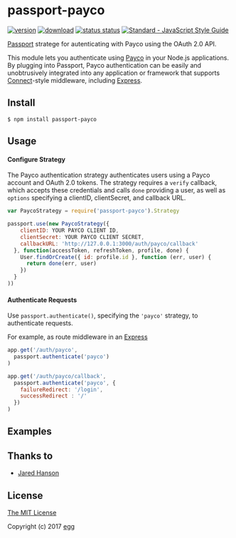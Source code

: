 # passport-payco

[![version](https://img.shields.io/npm/v/passport-payco.svg)](https://www.npmjs.com/package/passport-payco) [![download](https://img.shields.io/npm/dm/passport-payco.svg)](https://www.npmjs.com/package/passport-payco)
[![status status](https://travis-ci.org/egg-/passport-payco.svg?branch=master)](https://travis-ci.org/egg-/passport-payco)
[![Standard - JavaScript Style Guide](https://img.shields.io/badge/code%20style-standard-brightgreen.svg)](http://standardjs.com/)

[Passport](http://passportjs.org/) stratege for autenticating
with Payco using the OAuth 2.0 API.

This module lets you authenticate using [Payco](https://developers.payco.com/) in your Node.js applications.
By plugging into Passport, Payco authentication can be easily and
unobtrusively integrated into any application or framework that supports
[Connect](http://www.senchalabs.org/connect/)-style middleware, including
[Express](http://expressjs.com/).

## Install

    $ npm install passport-payco

## Usage

#### Configure Strategy

The Payco authentication strategy authenticates users using a Payco
account and OAuth 2.0 tokens.  The strategy requires a `verify` callback, which
accepts these credentials and calls `done` providing a user, as well as
`options` specifying a clientID, clientSecret, and callback URL.

```javascript
var PaycoStrategy = require('passport-payco').Strategy

passport.use(new PaycoStrategy({
    clientID: YOUR PAYCO CLIENT ID,
    clientSecret: YOUR PAYCO CLIENT SECRET,
    callbackURL: 'http://127.0.0.1:3000/auth/payco/callback'
  }, function(accessToken, refreshToken, profile, done) {
    User.findOrCreate({ id: profile.id }, function (err, user) {
      return done(err, user)
    })
  }
))
```

#### Authenticate Requests

Use `passport.authenticate()`, specifying the `'payco'` strategy, to
authenticate requests.

For example, as route middleware in an [Express](http://expressjs.com/)
```javascript
app.get('/auth/payco',
  passport.authenticate('payco')
)

app.get('/auth/payco/callback',
  passport.authenticate('payco', {
    failureRedirect: '/login',
    successRedirect : '/'
  })
)
```

## Examples

## Thanks to

* [Jared Hanson](http://github.com/jaredhanson)

## License

[The MIT License](http://opensource.org/licenses/MIT)

Copyright (c) 2017 [egg](http://github.com/egg-)
